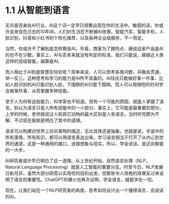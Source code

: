 # 1.1 从智能到语言

无论是否身处AI行业，AI这个词一定早已频繁出现在你的生活中。敏感的话，你或许会发现在过去的10年间，人们的生活在不断被AI改善。智能汽车，智能手机，人脸识别，抖音和小红书的个性化推荐，以及各种企业级服务，不一而足。

当然，你或许不了解到底怎样算是AI。毕竟，商家为了蹭热点，硬说自家产品是AI的也不在少数。事实上，AI与否本来就没有判定的标准，我们只能说，越接近人类这样的高级智能，越算是AI。

而人相比于AI到底智慧在何处呢？简单来说，人可以思考各类问题，并融会贯通、举一反三。这种思考和学习的能力是AI所不具备的。AI往往只能做好某一件事，比如人脸识别的AI只能识别人脸，下围棋的AI只能下围棋。而人可以用很短的时间学会做某件事，从而掌握多种技能。

至于人为何有这般能力，科学家也不知道。但有一个可能的原因，就是人掌握了语言。别以为语言只是人所有技能中的一小部分，事实上，它可能是最重要的部分。上学的时候，老师就说过人和其它动物的最大区别是人有语言。当时听完颇为不解，不过现在我倒是明白了其中的道理。

语言可以构建对世界上任何事物的描述，无论具体还是抽象。也就是说，宇宙中的所有事情，所有知识，都可以用语言表达出来。学习语言相当于打开了从内心到世界的通道，这是一种通用的接口，连接想象与现实。所以，学会说话，是迈向智能的一大步。

AI研究者或许早已明白了这一道理。从上世纪开始，自然语言处理（NLP，Natural Language Processing）就是人工智能的重要分支。时至今日，NLP发展日新月异，虽然大部分研究以实用性的目的出发，但那些令人惊艳的效果反过来说明了语言的重要性。ChatGPT的爆火也再次证明，学会语言，就能学会一切。

现在，让我们站在一个NLP研究者的角度，思考如何设计出一个懂得语言，会说话的AI。
